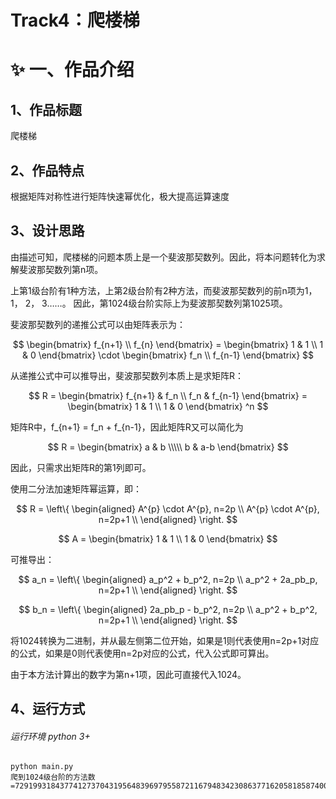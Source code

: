 # Track4：爬楼梯

# ✨ 一、作品介绍
## 1、作品标题

爬楼梯

## 2、作品特点

根据矩阵对称性进行矩阵快速幂优化，极大提高运算速度

## 3、设计思路

由描述可知，爬楼梯的问题本质上是一个斐波那契数列。因此，将本问题转化为求解斐波那契数列第n项。

上第1级台阶有1种方法，上第2级台阶有2种方法，而斐波那契数列的前n项为1， 1， 2， 3……。
因此，第1024级台阶实际上为斐波那契数列第1025项。

斐波那契数列的递推公式可以由矩阵表示为：

$$
    \begin{bmatrix}
    f_{n+1} \\
    f_{n}
    \end{bmatrix}
    =
    \begin{bmatrix}
    1 & 1 \\
    1 & 0
    \end{bmatrix}
    \cdot
    \begin{bmatrix}
    f_n \\
    f_{n-1}
    \end{bmatrix}
$$

从递推公式中可以推导出，斐波那契数列本质上是求矩阵R：

$$
    R
    =
    \begin{bmatrix}
    f_{n+1} & f_n \\
    f_n & f_{n-1}
    \end{bmatrix}
    =
    \begin{bmatrix}
    1 & 1 \\
    1 & 0
    \end{bmatrix}
    ^n
$$

矩阵R中，f_{n+1} = f_n + f_{n-1}，因此矩阵R又可以简化为

$$
    R =
    \begin{bmatrix}
    a & b \\\\\
    b & a-b
    \end{bmatrix}
$$

因此，只需求出矩阵R的第1列即可。

使用二分法加速矩阵幂运算，即：

$$
    R = 
    \left\{
    \begin{aligned}
    A^{p} \cdot A^{p}, n=2p \\
    A^{p} \cdot A^{p}, n=2p+1 \\
    \end{aligned}
    \right.
$$

$$
    A
    =
    \begin{bmatrix}
    1 & 1 \\
    1 & 0
    \end{bmatrix}
$$

可推导出：

$$
    a_n = 
    \left\{
    \begin{aligned}
    a_p^2 + b_p^2, n=2p \\
    a_p^2 + 2a_pb_p, n=2p+1 \\
    \end{aligned}
    \right.
$$

$$
    b_n = 
    \left\{
    \begin{aligned}
    2a_pb_p - b_p^2, n=2p \\
    a_p^2 + b_p^2, n=2p+1 \\
    \end{aligned}
    \right.
$$

将1024转换为二进制，并从最左侧第二位开始，如果是1则代表使用n=2p+1对应的公式，如果是0则代表使用n=2p对应的公式，代入公式即可算出。

由于本方法计算出的数字为第n+1项，因此可直接代入1024。


##  4、运行方式
###### 运行环境 python 3+

```shell
python main.py
爬到1024级台阶的方法数=7291993184377412737043195648396979558721167948342308637716205818587400148912186579874409368754354848994831816250311893410648104792440789475340471377366852420526027975140687031196633477605718294523235826853392138525
```
